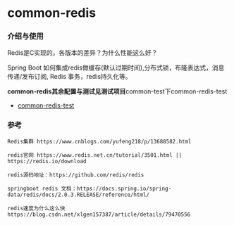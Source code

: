 # common-redis

### 介绍与使用

Redis是C实现的。各版本的差异？为什么性能这么好？

Spring Boot 如何集成redis做缓存(默认过期时间),分布式锁，布隆表达式，消息传递/发布订阅, Redis 事务，redis持久化等。

**common-redis其余配置与测试见测试项目**common-test下common-redis-test

* [common-redis-test](https://github.com/zlk-github/common-test/blob/master/common-redis-test/README.md#common-redis-test)

### 参考

    Redis集群 https://www.cnblogs.com/yufeng218/p/13688582.html

    redis官网 https://www.redis.net.cn/tutorial/3501.html || https://redis.io/download
    
    redis源码地址：https://github.com/redis/redis
    
    springboot redis 文档：https://docs.spring.io/spring-data/redis/docs/2.0.3.RELEASE/reference/html/

    redis速度为什么这么快 https://blog.csdn.net/xlgen157387/article/details/79470556